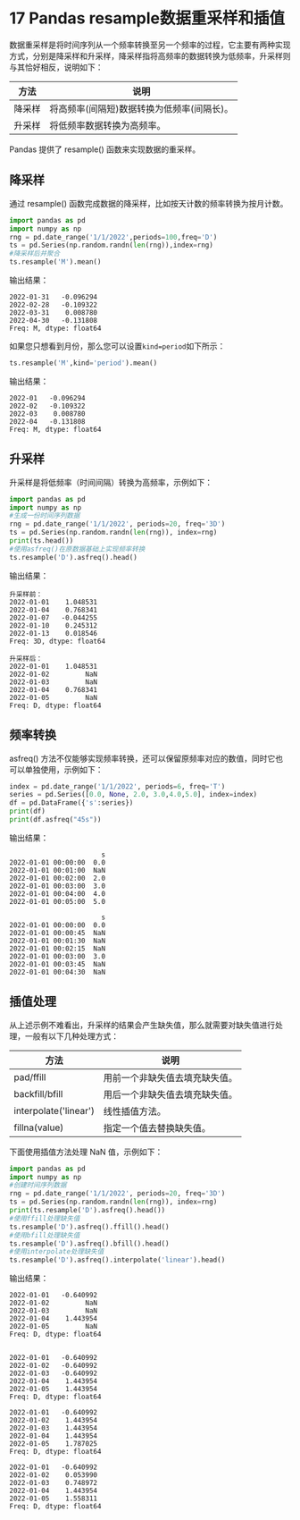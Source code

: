 # 17 Pandas resample数据重采样和插值

数据重采样是将时间序列从一个频率转换至另一个频率的过程，它主要有两种实现方式，分别是降采样和升采样，降采样指将高频率的数据转换为低频率，升采样则与其恰好相反，说明如下：

| 方法   | 说明                                       |
| ------ | ------------------------------------------ |
| 降采样 | 将高频率(间隔短)数据转换为低频率(间隔长)。 |
| 升采样 | 将低频率数据转换为高频率。                 |

Pandas 提供了 resample() 函数来实现数据的重采样。

## 降采样

通过 resample() 函数完成数据的降采样，比如按天计数的频率转换为按月计数。

```python
import pandas as pd
import numpy as np
rng = pd.date_range('1/1/2022',periods=100,freq='D')
ts = pd.Series(np.random.randn(len(rng)),index=rng)
#降采样后并聚合
ts.resample('M').mean() 
```

输出结果：

```
2022-01-31   -0.096294
2022-02-28   -0.109322
2022-03-31    0.008780
2022-04-30   -0.131808
Freq: M, dtype: float64
```

如果您只想看到月份，那么您可以设置`kind=period`如下所示：

```python
ts.resample('M',kind='period').mean()
```

输出结果：

```
2022-01   -0.096294
2022-02   -0.109322
2022-03    0.008780
2022-04   -0.131808
Freq: M, dtype: float64
```

## 升采样

升采样是将低频率（时间间隔）转换为高频率，示例如下：

```python
import pandas as pd
import numpy as np
#生成一份时间序列数据
rng = pd.date_range('1/1/2022', periods=20, freq='3D')
ts = pd.Series(np.random.randn(len(rng)), index=rng)
print(ts.head())
#使用asfreq()在原数据基础上实现频率转换
ts.resample('D').asfreq().head()
```

输出结果：

```
升采样前：
2022-01-01    1.048531
2022-01-04    0.768341
2022-01-07   -0.044255
2022-01-10    0.245312
2022-01-13    0.018546
Freq: 3D, dtype: float64

升采样后：
2022-01-01    1.048531
2022-01-02         NaN
2022-01-03         NaN
2022-01-04    0.768341
2022-01-05         NaN
Freq: D, dtype: float64
```

## 频率转换

asfreq() 方法不仅能够实现频率转换，还可以保留原频率对应的数值，同时它也可以单独使用，示例如下：

```python
index = pd.date_range('1/1/2022', periods=6, freq='T')
series = pd.Series([0.0, None, 2.0, 3.0,4.0,5.0], index=index)
df = pd.DataFrame({'s':series})
print(df)
print(df.asfreq("45s"))
```

输出结果：

```
                       s
2022-01-01 00:00:00  0.0
2022-01-01 00:01:00  NaN
2022-01-01 00:02:00  2.0
2022-01-01 00:03:00  3.0
2022-01-01 00:04:00  4.0
2022-01-01 00:05:00  5.0

                       s
2022-01-01 00:00:00  0.0
2022-01-01 00:00:45  NaN
2022-01-01 00:01:30  NaN
2022-01-01 00:02:15  NaN
2022-01-01 00:03:00  3.0
2022-01-01 00:03:45  NaN
2022-01-01 00:04:30  NaN
```

## 插值处理

从上述示例不难看出，升采样的结果会产生缺失值，那么就需要对缺失值进行处理，一般有以下几种处理方式：

| 方法                  | 说明                           |
| --------------------- | ------------------------------ |
| pad/ffill             | 用前一个非缺失值去填充缺失值。 |
| backfill/bfill        | 用后一个非缺失值去填充缺失值。 |
| interpolate('linear') | 线性插值方法。                 |
| fillna(value)         | 指定一个值去替换缺失值。       |


下面使用插值方法处理 NaN 值，示例如下：

```python
import pandas as pd
import numpy as np
#创建时间序列数据
rng = pd.date_range('1/1/2022', periods=20, freq='3D')
ts = pd.Series(np.random.randn(len(rng)), index=rng)
print(ts.resample('D').asfreq().head())
#使用ffill处理缺失值
ts.resample('D').asfreq().ffill().head()
#使用bfill处理缺失值
ts.resample('D').asfreq().bfill().head()
#使用interpolate处理缺失值
ts.resample('D').asfreq().interpolate('linear').head()
```

输出结果：

```
2022-01-01   -0.640992
2022-01-02         NaN
2022-01-03         NaN
2022-01-04    1.443954
2022-01-05         NaN
Freq: D, dtype: float64


2022-01-01   -0.640992
2022-01-02   -0.640992
2022-01-03   -0.640992
2022-01-04    1.443954
2022-01-05    1.443954
Freq: D, dtype: float64

2022-01-01   -0.640992
2022-01-02    1.443954
2022-01-03    1.443954
2022-01-04    1.443954
2022-01-05    1.787025
Freq: D, dtype: float64

2022-01-01   -0.640992
2022-01-02    0.053990
2022-01-03    0.748972
2022-01-04    1.443954
2022-01-05    1.558311
Freq: D, dtype: float64
```